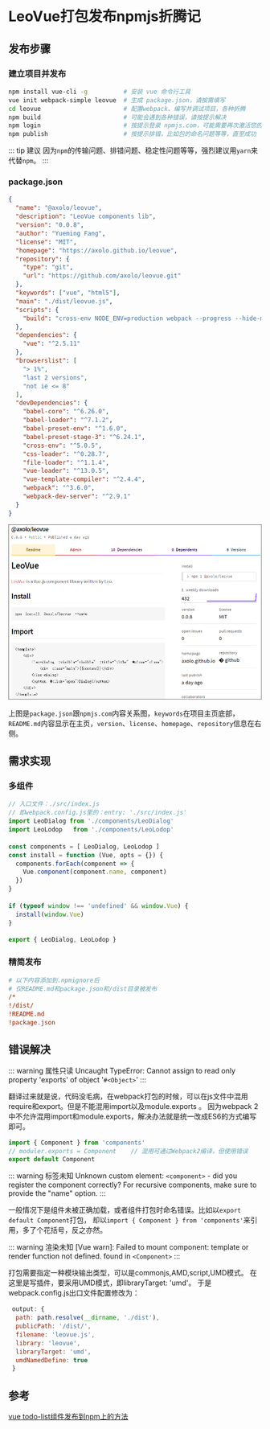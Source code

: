 # LeoVue打包发布npmjs折腾记

## 发布步骤

### 建立项目并发布

```bash
npm install vue-cli -g          # 安装 vue 命令行工具
vue init webpack-simple leovue  # 生成 package.json，请按需填写
cd leovue                       # 配置webpack、编写并调试项目，各种折腾
npm build                       # 可能会遇到各种错误，请按提示解决
npm login                       # 按提示登录 npmjs.com，可能需要再次激活您的邮箱
npm publish                     # 按提示排错，比如包的命名问题等等，直至成功
```

::: tip 建议
因为`npm`的传输问题、排错问题、稳定性问题等等，强烈建议用`yarn`来代替`npm`。
:::

### package.json

```json
{
  "name": "@axolo/leovue",
  "description": "LeoVue components lib",
  "version": "0.0.8",
  "author": "Yueming Fang",
  "license": "MIT",
  "homepage": "https://axolo.github.io/leovue",
  "repository": {
    "type": "git",
    "url": "https://github.com/axolo/leovue.git"
  },
  "keywords": ["vue", "html5"],
  "main": "./dist/leovue.js",
  "scripts": {
    "build": "cross-env NODE_ENV=production webpack --progress --hide-modules"
  },
  "dependencies": {
    "vue": "^2.5.11"
  },
  "browserslist": [
    "> 1%",
    "last 2 versions",
    "not ie <= 8"
  ],
  "devDependencies": {
    "babel-core": "^6.26.0",
    "babel-loader": "^7.1.2",
    "babel-preset-env": "^1.6.0",
    "babel-preset-stage-3": "^6.24.1",
    "cross-env": "^5.0.5",
    "css-loader": "^0.28.7",
    "file-loader": "^1.1.4",
    "vue-loader": "^13.0.5",
    "vue-template-compiler": "^2.4.4",
    "webpack": "^3.6.0",
    "webpack-dev-server": "^2.9.1"
  }
}
```

![npmjs](./assets/leovue-npmjs.png)

上图是`package.json`跟`npmjs.com`内容关系图，`keywords`在项目主页底部，
`README.md`内容显示在主页，`version`、`license`、`homepage`、`repository`信息在右侧。

## 需求实现

### 多组件

```js
// 入口文件：./src/index.js
// 即webpack.config.js里的：entry: './src/index.js'
import LeoDialog from './components/LeoDialog'
import LeoLodop   from './components/LeoLodop'

const components = [ LeoDialog, LeoLodop ]
const install = function (Vue, opts = {}) {
  components.forEach(component => {
    Vue.component(component.name, component)
  })
}

if (typeof window !== 'undefined' && window.Vue) {
  install(window.Vue)
}

export { LeoDialog, LeoLodop }
```

### 精简发布

```ini
# 以下内容添加到.npmignore后
# 仅README.md和package.json和/dist目录被发布
/*
!/dist/
!README.md
!package.json
```

## 错误解决

::: warning 属性只读
Uncaught TypeError: Cannot assign to read only property 'exports' of object '`#<Object>`'
:::

翻译过来就是说，代码没毛病，在webpack打包的时候，可以在js文件中混用require和export。但是不能混用import以及module.exports 。
因为webpack 2中不允许混用import和module.exports，解决办法就是统一改成ES6的方式编写即可。

```js
import { Component } from 'components'
// moduler.exports = Component    // 混用可通过Webpack2编译，但使用错误
export default Component
```

::: warning 标签未知
Unknown custom element: `<component>` - did you register the component correctly?
For recursive components, make sure to provide the "name" option.
:::

一般情况下是组件未被正确加载，或者组件打包时命名错误。比如以`export default Component`打包，
却以`import { Component } from 'components'`来引用，多了个花括号，反之亦然。

::: warning 渲染未知
[Vue warn]: Failed to mount component: template or render function not defined.
found in `<Component>`
:::

打包需要指定一种模块输出类型，可以是commonjs,AMD,script,UMD模式。
在这里是写插件，要采用UMD模式，即libraryTarget: 'umd'。
于是webpack.config.js出口文件配置修改为：

```js
 output: {
  path: path.resolve(__dirname, './dist'),
  publicPath: '/dist/',
  filename: 'leovue.js',
  library: 'leovue',
  libraryTarget: 'umd',
  umdNamedDefine: true
 }
```

## 参考

[vue todo-list组件发布到npm上的方法](https://www.jb51.net/article/137725.htm)
